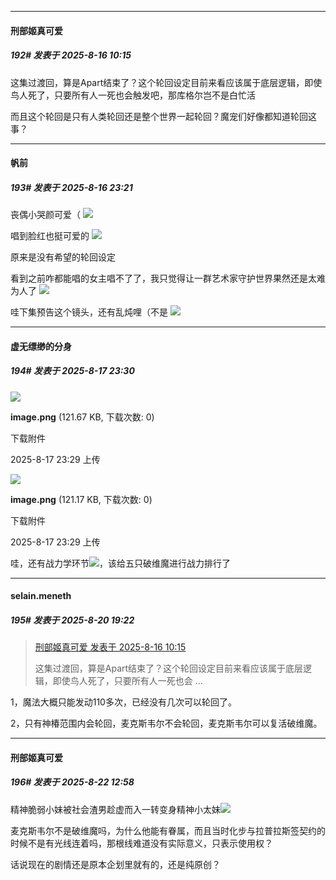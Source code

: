 ﻿
*****

####  刑部姬真可爱  
##### 192#       发表于 2025-8-16 10:15

这集过渡回，算是Apart结束了？这个轮回设定目前来看应该属于底层逻辑，即使鸟人死了，只要所有人一死也会触发吧，那库格尔岂不是白忙活

而且这个轮回是只有人类轮回还是整个世界一起轮回？魔宠们好像都知道轮回这事？


*****

####  帆前  
##### 193#       发表于 2025-8-16 23:21

丧偶小哭颜可爱（
<img src="https://p.sda1.dev/26/72a05a1806d1611e6738b1a61298f984/1000011900.jpg" referrerpolicy="no-referrer">

唱到脸红也挺可爱的
<img src="https://p.sda1.dev/26/f17c4d04935ffaef1b7778bbb65497e9/1000011902.jpg" referrerpolicy="no-referrer">

原来是没有希望的轮回设定

看到之前咋都能唱的女主唱不了了，我只觉得让一群艺术家守护世界果然还是太难为人了
<img src="https://p.sda1.dev/26/25d94cf05cfbda50fed9e0db7f5dae41/1000011910.jpg" referrerpolicy="no-referrer">

哇下集预告这个镜头，还有乱炖哩（不是
<img src="https://p.sda1.dev/26/f56c365b40949c769b953091328fdb16/1000011909.jpg" referrerpolicy="no-referrer">


*****

####  虚无缥缈的分身  
##### 194#       发表于 2025-8-17 23:30

<img src="https://img.stage1st.com/forum/202508/17/232930m1zzjq7tbcj1snhz.png" referrerpolicy="no-referrer">

<strong>image.png</strong> (121.67 KB, 下载次数: 0)

下载附件

2025-8-17 23:29 上传

<img src="https://img.stage1st.com/forum/202508/17/232947k89g6ojzmjhij6z6.png" referrerpolicy="no-referrer">

<strong>image.png</strong> (121.17 KB, 下载次数: 0)

下载附件

2025-8-17 23:29 上传

哇，还有战力学环节<img src="https://static.stage1st.com/image/smiley/face2017/067.png" referrerpolicy="no-referrer">，该给五只破维魔进行战力排行了


*****

####  selain.meneth  
##### 195#       发表于 2025-8-20 19:22

<blockquote><a href="httphttps://stage1st.com/2b/forum.php?mod=redirect&amp;goto=findpost&amp;pid=68273064&amp;ptid=2167861" target="_blank">刑部姬真可爱 发表于 2025-8-16 10:15</a>

这集过渡回，算是Apart结束了？这个轮回设定目前来看应该属于底层逻辑，即使鸟人死了，只要所有人一死也会 ...</blockquote>
1，魔法大概只能发动110多次，已经没有几次可以轮回了。

2，只有神椿范围内会轮回，麦克斯韦尔不会轮回，麦克斯韦尔可以复活破维魔。


*****

####  刑部姬真可爱  
##### 196#       发表于 2025-8-22 12:58

精神脆弱小妹被社会渣男趁虚而入一转变身精神小太妹<img src="https://static.stage1st.com/image/smiley/face2017/076.png" referrerpolicy="no-referrer">

麦克斯韦尔不是破维魔吗，为什么他能有眷属，而且当时化步与拉普拉斯签契约的时候不是有光线连着吗，那根线难道没有实际意义，只表示使用权？

话说现在的剧情还是原本企划里就有的，还是纯原创？

